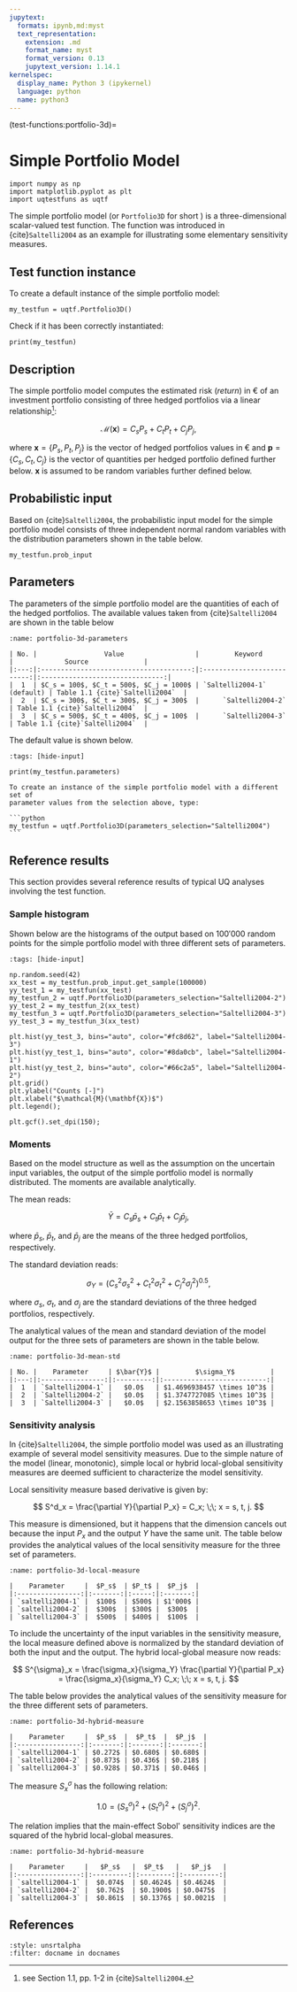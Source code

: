 ```yaml
---
jupytext:
  formats: ipynb,md:myst
  text_representation:
    extension: .md
    format_name: myst
    format_version: 0.13
    jupytext_version: 1.14.1
kernelspec:
  display_name: Python 3 (ipykernel)
  language: python
  name: python3
---
```


(test-functions:portfolio-3d)=
# Simple Portfolio Model

```{code-cell} ipython3
import numpy as np
import matplotlib.pyplot as plt
import uqtestfuns as uqtf
```

The simple portfolio model (or `Portfolio3D` for short ) is a three-dimensional
scalar-valued test function.
The function was introduced in {cite}`Saltelli2004` as an example for
illustrating some elementary sensitivity measures.

## Test function instance

To create a default instance of the simple portfolio model:

```{code-cell} ipython3
my_testfun = uqtf.Portfolio3D()
```

Check if it has been correctly instantiated:

```{code-cell} ipython3
print(my_testfun)
```

## Description

The simple portfolio model computes the estimated risk (_return_) in &#8364;
of an investment portfolio consisting of three hedged portfolios via 
a linear relationship[^location]:

$$
\mathcal{M}(\boldsymbol{x}) = C_s P_s + C_t P_t + C_j P_j,
$$

where $\boldsymbol{x} = \{ P_s, P_t, P_j \}$ is the vector of hedged portfolios
values in &#8364; and $\boldsymbol{p} = \{ C_s, C_t, C_j \}$ is the vector of
quantities per hedged portfolio defined further below.
$\boldsymbol{x}$ is assumed to be random variables further defined below.

## Probabilistic input

Based on {cite}`Saltelli2004`, the probabilistic input model for the simple
portfolio model consists of three independent normal random variables with the
distribution parameters shown in the table below.

```{code-cell} ipython3
my_testfun.prob_input
```

## Parameters

The parameters of the simple portfolio model are the quantities of each 
of the hedged portfolios. The available values taken from {cite}`Saltelli2004`
are shown in the table below

```{table} Parameters of the simple portfolio model
:name: portfolio-3d-parameters

| No. |                 Value                  |         Keyword            |             Source              |
|:---:|:--------------------------------------:|:--------------------------:|:-------------------------------:|
|  1  | $C_s = 100$, $C_t = 500$, $C_j = 1000$ | `Saltelli2004-1` (default) | Table 1.1 {cite}`Saltelli2004`  |
|  2  | $C_s = 300$, $C_t = 300$, $C_j = 300$  |      `Saltelli2004-2`      | Table 1.1 {cite}`Saltelli2004`  |
|  3  | $C_s = 500$, $C_t = 400$, $C_j = 100$  |      `Saltelli2004-3`      | Table 1.1 {cite}`Saltelli2004`  |
```

The default value is shown below.

```{code-cell} ipython3
:tags: [hide-input]

print(my_testfun.parameters)
```

````{note}
To create an instance of the simple portfolio model with a different set of
parameter values from the selection above, type:

```python
my_testfun = uqtf.Portfolio3D(parameters_selection="Saltelli2004")
```
````

## Reference results

This section provides several reference results of typical UQ analyses
involving the test function.

### Sample histogram

Shown below are the histograms of the output based on $100'000$ random points
for the simple portfolio model with three different sets of parameters.

```{code-cell} ipython3
:tags: [hide-input]

np.random.seed(42)
xx_test = my_testfun.prob_input.get_sample(100000)
yy_test_1 = my_testfun(xx_test)
my_testfun_2 = uqtf.Portfolio3D(parameters_selection="Saltelli2004-2")
yy_test_2 = my_testfun_2(xx_test)
my_testfun_3 = uqtf.Portfolio3D(parameters_selection="Saltelli2004-3")
yy_test_3 = my_testfun_3(xx_test)

plt.hist(yy_test_3, bins="auto", color="#fc8d62", label="Saltelli2004-3")
plt.hist(yy_test_1, bins="auto", color="#8da0cb", label="Saltelli2004-1")
plt.hist(yy_test_2, bins="auto", color="#66c2a5", label="Saltelli2004-2")
plt.grid()
plt.ylabel("Counts [-]")
plt.xlabel("$\mathcal{M}(\mathbf{X})$")
plt.legend();

plt.gcf().set_dpi(150);
```

### Moments

Based on the model structure as well as the assumption on the uncertain
input variables, the output of the simple portfolio model is normally
distributed. The moments are available analytically.

The mean reads:

$$
\bar{Y} = C_s \bar{p}_s + C_t \bar{p}_t + C_j \bar{p}_j,
$$

where $\bar{p}_s$,  $\bar{p}_t$, and $\bar{p}_j$ are the means of
the three hedged portfolios, respectively.

The standard deviation reads:

$$
\sigma_Y = \left( C^2_s \sigma^2_s + C^2_t \sigma^2_t + C^2_j \sigma^2_j \right)^{0.5},
$$

where $\sigma_s$,  $\sigma_t$, and $\sigma_j$ are the standard deviations of
the three hedged portfolios, respectively.

The analytical values of the mean and standard deviation of the model output
for the three sets of parameters are shown in the table below.

```{table} Analytical mean and standard deviation of the simple portfolio model
:name: portfolio-3d-mean-std

| No. |    Parameter     | $\bar{Y}$ |         $\sigma_Y$         |
|:---:|:----------------:|:---------:|:--------------------------:|
|  1  | `Saltelli2004-1` |   $0.0$   | $1.4696938457 \times 10^3$ |
|  2  | `Saltelli2004-2` |   $0.0$   | $1.3747727085 \times 10^3$ |
|  3  | `Saltelli2004-3` |   $0.0$   | $2.1563858653 \times 10^3$ |
```

### Sensitivity analysis

In {cite}`Saltelli2004`, the simple portfolio model was used as an illustrating
example of several model sensitivity measures. Due to the simple nature of
the model (linear, monotonic), simple local or hybrid local-global sensitivity
measures are deemed sufficient to characterize the model sensitivity.

Local sensitivity measure based derivative is given by:

$$
S^d_x = \frac{\partial Y}{\partial P_x} = C_x; \;\; x = s, t, j.
$$

This measure is dimensioned, but it happens that the dimension cancels out
because the input $P_x$ and the output $Y$ have the same unit.
The table below provides the analytical values of the local sensitivity measure
for the three set of parameters.

```{table} Analytical sensitivity measure value $S^d_x$ of the simple portfolio model
:name: portfolio-3d-local-measure

|    Parameter     |  $P_s$  | $P_t$ |  $P_j$  |
|:----------------:|:-------:|:-----:|:-------:|
| `saltelli2004-1` |  $100$  | $500$ | $1'000$ |
| `saltelli2004-2` |  $300$  | $300$ |  $300$  |
| `saltelli2004-3` |  $500$  | $400$ |  $100$  |
```

To include the uncertainty of the input variables in the sensitivity measure,
the local measure defined above is normalized by the standard deviation of both
the input and the output. The hybrid local-global measure now reads:

$$
S^{\sigma}_x = \frac{\sigma_x}{\sigma_Y} \frac{\partial Y}{\partial P_x} = \frac{\sigma_x}{\sigma_Y} C_x; \;\; x = s, t, j.
$$

The table below provides the analytical values of the sensitivity measure
for the three different sets of parameters.

```{table} Analytical sensitivity measure value $S^{\sigma}_x$ of the simple portfolio model
:name: portfolio-3d-hybrid-measure

|    Parameter     |  $P_s$  |  $P_t$  |  $P_j$  |
|:----------------:|:-------:|:-------:|:-------:|
| `saltelli2004-1` | $0.272$ | $0.680$ | $0.680$ |
| `saltelli2004-2` | $0.873$ | $0.436$ | $0.218$ |
| `saltelli2004-3` | $0.928$ | $0.371$ | $0.046$ |
```

The measure $S^{\sigma}_x$ has the following relation:

$$
1.0 = (S^{\sigma}_s)^2 + (S^{\sigma}_t)^2 + (S^{\sigma}_j)^2.
$$

The relation implies that the main-effect Sobol' sensitivity indices are
the squared of the hybrid local-global measures.

```{table} Main-effect Sobol' sensitivity indices of the simple portfolio model
:name: portfolio-3d-hybrid-measure

|    Parameter     |   $P_s$   |  $P_t$   |   $P_j$   |
|:----------------:|:---------:|:--------:|:---------:|
| `saltelli2004-1` |  $0.074$  | $0.4624$ | $0.4624$  |
| `saltelli2004-2` |  $0.762$  | $0.1900$ | $0.0475$  |
| `saltelli2004-3` |  $0.861$  | $0.1376$ | $0.0021$  |
```

## References

```{bibliography}
:style: unsrtalpha
:filter: docname in docnames
```

[^location]: see Section 1.1, pp. 1-2 in {cite}`Saltelli2004`.